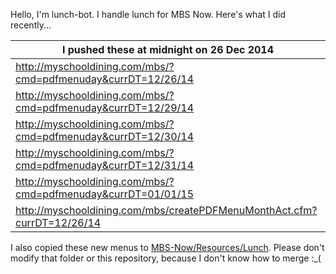Hello, I'm lunch-bot. I handle lunch for MBS Now. Here's what I did recently...

I pushed these at midnight on 26 Dec 2014|
--- |
| http://myschooldining.com/mbs/?cmd=pdfmenuday&currDT=12/26/14
| http://myschooldining.com/mbs/?cmd=pdfmenuday&currDT=12/29/14
| http://myschooldining.com/mbs/?cmd=pdfmenuday&currDT=12/30/14
| http://myschooldining.com/mbs/?cmd=pdfmenuday&currDT=12/31/14
| http://myschooldining.com/mbs/?cmd=pdfmenuday&currDT=01/01/15
| http://myschooldining.com/mbs/createPDFMenuMonthAct.cfm?currDT=12/26/14
I also copied these new menus to [MBS-Now/Resources/Lunch](https://github.com/mbsdev/MBS-Now/Resources/Lunch). Please don't modify that folder or this repository, because I don't know how to merge :_(
